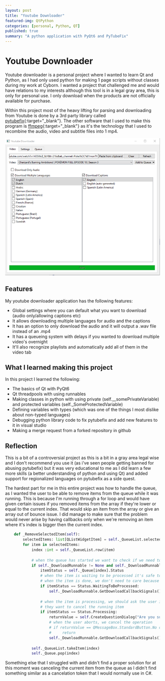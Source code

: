 ```yaml
---
layout: post
title: "Youtube Downloader"
featured-img: QtPython
categories: [personal, Python, QT]
published: true
summary: "A python application with PyQt6 and PyTubeFix"
---
```

# Youtube Downloader

Youtube downloader is a personal project where I wanted to learn Qt and Python, as I had only used python for making 1 page scripts without classes during my work at Cyborn. I wanted a project that challenged me and would have relations to my interests although this tool is in a legal gray area, this is only for personal use. I only download when the products are not officially available for purchase. 


Within this project most of the heavy lifting for parsing and downloading from Youtube is done by a 3rd party library called [pytubefix](https://github.com/JuanBindez/pytubefix){:target="_blank"}. The other software that I used to make this program is [ffmpeg](https://www.ffmpeg.org/){:target="_blank"} as it's the technology that I used to recombine the audio, video and subtitle files into 1 mp4. 

![](../assets/img/posts/Youtube%20Downloader/Youtube%20Downloader.png)


## Features

My youtube downloader application has the following features:

- Global settings where you can default what you want to download (audio only/allowing captions etc)
- It allows downloading multiple languages for audio and the captions
- It has an option to only download the audio and it will output a .wav file instead of an .mp4
- It has a queueing system with delays if you wanted to download multiple video's overnight
- It'll also recognize playlists and automatically add all of them in the video tab 


## What I learned making this project

In this project I learned the following: 
- The basics of Qt with PyQt6
- Qt threadpools with using runnables  
- Making classes in python with using private (self.__somePrivateVariable) and protected variables (self._SomeProtectedVariable) 
- Defining variables with types (which was one of the things I most dislike about non-typed languages)
- Debugging python library code to fix pytubefix and add new features to it in visual studio 
- Making a merge request from a forked repository in github 


## Reflection

This is a bit of a controversial project as this is a bit in a gray area legal wise and I don't recommend you use it (as i've seen people getting banned for abusing pytubefix) but it was very educational to me as I did learn a few more skills (a better understanding of python and using Qt) and added support for regionalized languages on pytubefix as a side quest. 

The hardest part for me in this entire project was how to handle the queue, as I wanted the user to be able to remove items from the queue while it was running. This is because I'm running through a for loop and would have given certain issues if you removed items from the array if they're lower or equal to the current index. That would skip an item from the array or give an array out of bounce issue. I did manage to make sure that the problem would never arise by having callbacks only when we're removing an item where it's index is bigger then the current index.

```python 
    def _RemoveSelectedItem(self): 
        selectedItems: list[QListWidgetItem] = self._QueueList.selectedItems()
        for item in selectedItems: 
            index :int = self._QueueList.row(item)
            
            # when the queue has started we want to check if we need to cancel the current item 
            if self._DownloadRunnable != None and self._DownloadRunnable.IsRunning(): 
                itemStatus = self._Queue[index].Status
                # when the item is waiting to be processed it's safe to remove it from the list,
                # when the item is done, we don't need to care because it's already passed
                if itemStatus == Status.WaitingToBeProcessed: 
                    self._DownloadRunnable.GetDownloadCallbackSignals().OnExternalRemovedToQueue.emit(self._Queue[index].VideoSettings)
                
                # when the item is processing, we should ask the user if they're sure if 
                # they want to cancel the running item
                if itemStatus == Status.Processing:
                    returnValue = self.CreateQuestionDialog("Are you sure?", "Do you want to cancel the item that is currently being processed?")
                    # when the user aborts, we cancel the operation 
                    # if returnValue == QMessageBox.StandardButton.No or returnValue == QMessageBox.StandardButton.Abort: 
                    #     return 
                    self._DownloadRunnable.GetDownloadCallbackSignals().OnCurrentItemRemovedToQueue.emit(self._Queue[index].VideoSettings)
                    
            self._QueueList.takeItem(index)
            self._Queue.pop(index)
```
Something else that I struggled with and didn't find a proper solution for at this moment was canceling the current item from the queue as I didn't find something similar as a cancelation token that I would normally use in C#.  

